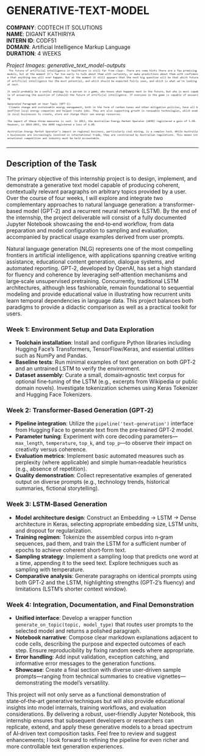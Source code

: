 # GENERATIVE-TEXT-MODEL

**COMPANY**: CODTECH IT SOLUTIONS  
**NAME**: DIGANT KATHIRIYA  
**INTERN ID**: CODF51  
**DOMAIN**: Artificial Intelligence Markup Language  
**DURATION**: 4 WEEKS

*Project Images*:
*generative_text_model-outputs*
![01.png](https://github.com/digantk31/GENERATIVE-TEXT-MODEL/blob/main/project%20images/01.png)
![02.png](https://github.com/digantk31/GENERATIVE-TEXT-MODEL/blob/main/project%20images/02.png)

---

## Description of the Task

The primary objective of this internship project is to design, implement, and demonstrate a generative text model capable of producing coherent, contextually relevant paragraphs on arbitrary topics provided by a user. Over the course of four weeks, I will explore and integrate two complementary approaches to natural language generation: a transformer-based model (GPT‑2) and a recurrent neural network (LSTM). By the end of the internship, the project deliverable will consist of a fully documented Jupyter Notebook showcasing the end‑to‑end workflow, from data preparation and model configuration to sampling and evaluation, accompanied by practical usage examples derived from user prompts.

Natural language generation (NLG) represents one of the most compelling frontiers in artificial intelligence, with applications spanning creative writing assistance, educational content generation, dialogue systems, and automated reporting. GPT‑2, developed by OpenAI, has set a high standard for fluency and coherence by leveraging self‑attention mechanisms and large‑scale unsupervised pretraining. Concurrently, traditional LSTM architectures, although less fashionable, remain foundational to sequential modeling and provide educational value in illustrating how recurrent units learn temporal dependencies in language data. This project balances both paradigms to provide a didactic comparison as well as a practical toolkit for users.

### Week 1: Environment Setup and Data Exploration

* **Toolchain installation**: Install and configure Python libraries including Hugging Face’s Transformers, TensorFlow/Keras, and essential utilities such as NumPy and Pandas.
* **Baseline tests**: Run minimal examples of text generation on both GPT‑2 and an untrained LSTM to verify the environment.
* **Dataset assembly**: Curate a small, domain‑agnostic text corpus for optional fine‑tuning of the LSTM (e.g., excerpts from Wikipedia or public domain novels). Investigate tokenization schemes using Keras Tokenizer and Hugging Face Tokenizers.

### Week 2: Transformer‑Based Generation (GPT‑2)

* **Pipeline integration**: Utilize the `pipeline('text-generation')` interface from Hugging Face to generate text from the pre‑trained GPT‑2 model.
* **Parameter tuning**: Experiment with core decoding parameters—`max_length`, `temperature`, `top_k`, and `top_p`—to observe their impact on creativity versus coherence.
* **Evaluation metrics**: Implement basic automated measures such as perplexity (where applicable) and simple human‑readable heuristics (e.g., absence of repetition).
* **Quality demonstration**: Collect representative examples of generated output on diverse prompts (e.g., technology trends, historical summaries, fictional storytelling).

### Week 3: LSTM‑Based Generation

* **Model architecture design**: Construct an Embedding → LSTM → Dense architecture in Keras, selecting appropriate embedding size, LSTM units, and dropout for regularization.
* **Training regimen**: Tokenize the assembled corpus into n‑gram sequences, pad them, and train the LSTM for a sufficient number of epochs to achieve coherent short‑form text.
* **Sampling strategy**: Implement a sampling loop that predicts one word at a time, appending it to the seed text. Explore techniques such as sampling with temperature.
* **Comparative analysis**: Generate paragraphs on identical prompts using both GPT‑2 and the LSTM, highlighting strengths (GPT‑2’s fluency) and limitations (LSTM’s shorter context window).

### Week 4: Integration, Documentation, and Final Demonstration

* **Unified interface**: Develop a wrapper function `generate_on_topic(topic, model_type)` that routes user prompts to the selected model and returns a polished paragraph.
* **Notebook narrative**: Compose clear markdown explanations adjacent to code cells, describing the purpose and expected outcomes of each step. Ensure reproducibility by fixing random seeds where appropriate.
* **Error handling**: Add input validation, exception catching, and informative error messages to the generation functions.
* **Showcase**: Create a final section with diverse user‑driven sample prompts—ranging from technical summaries to creative vignettes—demonstrating the model’s versatility.

This project will not only serve as a functional demonstration of state‑of‑the‑art generative techniques but will also provide educational insights into model internals, training workflows, and evaluation considerations. By delivering a robust, user‑friendly Jupyter Notebook, this internship ensures that subsequent developers or researchers can replicate, extend, and apply these generative models to a broad spectrum of AI‑driven text composition tasks. Feel free to review and suggest enhancements; I look forward to refining the pipeline for even richer and more controllable text generation experiences.
